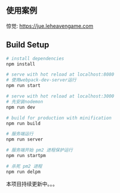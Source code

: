 
## 使用案例
惊觉: https://jue.leheavengame.com

## Build Setup

``` bash
# install dependencies
npm install

# serve with hot reload at localhost:8080
# 使用webpack-dev-server运行
npm run start

# serve with hot reload at localhost:3000
# 先安装nodemon
npm run dev

# build for production with minification
npm run build

# 服务端运行
npm run server

# 服务端开始 pm2 进程保护运行
npm run startpm

# 杀死 pm2 进程
npm run delpm

```



本项目持续更新中。。。